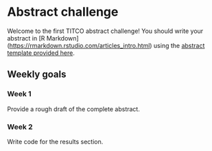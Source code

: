 # Abstract challenge
Welcome to the first TITCO abstract challenge! You should write your abstract in [R Markdown]
(https://rmarkdown.rstudio.com/articles_intro.html) using the [abstract template provided here](abstract-template.Rmd).

## Weekly goals 

### Week 1 
Provide a rough draft of the complete abstract.

### Week 2
Write code for the results section.
